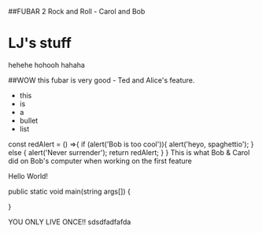 ##FUBAR 2 Rock and Roll - Carol and Bob

LJ's stuff
=======

hehehe hohooh hahaha

##WOW this fubar is very good - Ted and Alice's feature.

- this
- is
- a
- bullet
- list

const redAlert = () =>{
if (alert('Bob is too cool')){
alert('heyo, spaghettio');
}
else {
alert('Never surrender');
return redAlert;
}
}
This is what Bob & Carol did on Bob's computer when working on the first feature

Hello World!

public static void main(string args[]) {

}

YOU ONLY LIVE ONCE!!
sdsdfadfafda
